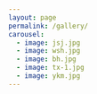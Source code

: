 ```yaml
---
layout: page
permalink: /gallery/
carousel: 
  - image: jsj.jpg
  - image: wsh.jpg
  - image: bh.jpg
  - image: tx-1.jpg
  - image: ykm.jpg
---
```



